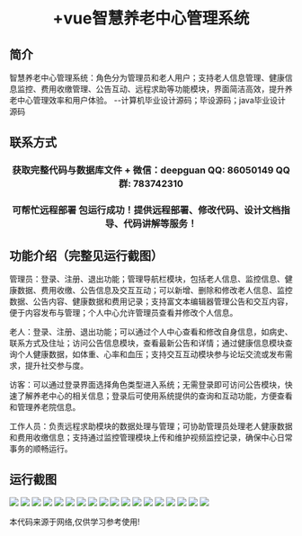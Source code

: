 <p><h1 align="center">+vue智慧养老中心管理系统</h1></p>

## 简介
智慧养老中心管理系统：角色分为管理员和老人用户；支持老人信息管理、健康信息监控、费用收缴管理、公告互动、远程求助等功能模块，界面简洁高效，提升养老中心管理效率和用户体验。    --计算机毕业设计源码；毕设源码；java毕业设计源码


## 联系方式
<p><h3 align="center">获取完整代码与数据库文件 + 微信：deepguan QQ: 86050149 QQ群: 783742310</h3></p>
<p><h3 align="center">可帮忙远程部署 包运行成功！提供远程部署、修改代码、设计文档指导、代码讲解等服务！</h3></p>

## 功能介绍（完整见运行截图）
管理员：登录、注册、退出功能；管理导航栏模块，包括老人信息、监控信息、健康数据、费用收缴、公告信息及交互互动；可以新增、删除和修改老人信息、监控数据、公告内容、健康数据和费用记录；支持富文本编辑器管理公告和交互内容，便于内容发布与管理；个人中心允许管理员查看并修改个人信息。

老人：登录、注册、退出功能；可以通过个人中心查看和修改自身信息，如病史、联系方式及住址；访问公告信息模块，查看最新公告和详情；通过健康信息模块查询个人健康数据，如体重、心率和血压；支持交互互动模块参与论坛交流或发布需求，提升社交参与度。

访客：可以通过登录界面选择角色类型进入系统；无需登录即可访问公告模块，快速了解养老中心的相关信息；登录后可使用系统提供的查询和互动功能，方便查看和管理养老院信息。

工作人员：负责远程求助模块的数据处理与管理；可协助管理员处理老人健康数据和费用收缴信息；支持通过监控管理模块上传和维护视频监控记录，确保中心日常事务的顺畅运行。


## 运行截图
![](https://bs-1329754181.cos.ap-shanghai.myqcloud.com/ssm/SmartElderlyCareCenterManagementSystem/img/001.jpg)
![](https://bs-1329754181.cos.ap-shanghai.myqcloud.com/ssm/SmartElderlyCareCenterManagementSystem/img/002.jpg)
![](https://bs-1329754181.cos.ap-shanghai.myqcloud.com/ssm/SmartElderlyCareCenterManagementSystem/img/003.jpg)
![](https://bs-1329754181.cos.ap-shanghai.myqcloud.com/ssm/SmartElderlyCareCenterManagementSystem/img/004.jpg)
![](https://bs-1329754181.cos.ap-shanghai.myqcloud.com/ssm/SmartElderlyCareCenterManagementSystem/img/005.jpg)
![](https://bs-1329754181.cos.ap-shanghai.myqcloud.com/ssm/SmartElderlyCareCenterManagementSystem/img/006.jpg)
![](https://bs-1329754181.cos.ap-shanghai.myqcloud.com/ssm/SmartElderlyCareCenterManagementSystem/img/007.jpg)
![](https://bs-1329754181.cos.ap-shanghai.myqcloud.com/ssm/SmartElderlyCareCenterManagementSystem/img/008.jpg)
![](https://bs-1329754181.cos.ap-shanghai.myqcloud.com/ssm/SmartElderlyCareCenterManagementSystem/img/009.jpg)
![](https://bs-1329754181.cos.ap-shanghai.myqcloud.com/ssm/SmartElderlyCareCenterManagementSystem/img/010.jpg)
![](https://bs-1329754181.cos.ap-shanghai.myqcloud.com/ssm/SmartElderlyCareCenterManagementSystem/img/011.jpg)
![](https://bs-1329754181.cos.ap-shanghai.myqcloud.com/ssm/SmartElderlyCareCenterManagementSystem/img/012.jpg)
![](https://bs-1329754181.cos.ap-shanghai.myqcloud.com/ssm/SmartElderlyCareCenterManagementSystem/img/013.jpg)
![](https://bs-1329754181.cos.ap-shanghai.myqcloud.com/ssm/SmartElderlyCareCenterManagementSystem/img/014.jpg)
![](https://bs-1329754181.cos.ap-shanghai.myqcloud.com/ssm/SmartElderlyCareCenterManagementSystem/img/015.jpg)
![](https://bs-1329754181.cos.ap-shanghai.myqcloud.com/ssm/SmartElderlyCareCenterManagementSystem/img/016.jpg)
![](https://bs-1329754181.cos.ap-shanghai.myqcloud.com/ssm/SmartElderlyCareCenterManagementSystem/img/017.jpg)
![](https://bs-1329754181.cos.ap-shanghai.myqcloud.com/ssm/SmartElderlyCareCenterManagementSystem/img/018.jpg)

<p>本代码来源于网络,仅供学习参考使用!</p>
